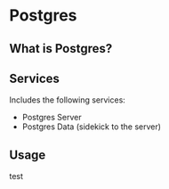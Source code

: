 # Postgres

## What is Postgres?

## Services

Includes the following services:
- Postgres Server
- Postgres Data (sidekick to the server)

## Usage

test